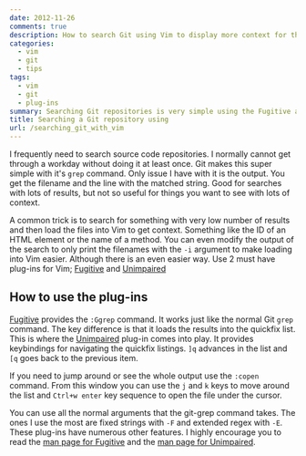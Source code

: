 ```yaml
---
date: 2012-11-26
comments: true
description: How to search Git using Vim to display more context for the output
categories:
  - vim
  - git
  - tips
tags:
  - vim
  - git
  - plug-ins
summary: Searching Git repositories is very simple using the Fugitive and Unimpaired plug-ins. They allow you to jump to each file and line in the result set with default keybindings.
title: Searching a Git repository using
url: /searching_git_with_vim
---
```


I frequently need to search source code repositories. I normally cannot get through a workday without doing it at least once. Git makes this super simple with it's `grep` command. Only issue I have with it is the output. You get the filename and the line with the matched string. Good for searches with lots of results, but not so useful for things you want to see with lots of context.

A common trick is to search for something with very low number of results and then load the files into Vim to get context. Something like the ID of an HTML element or the name of a method. You can even modify the output of the search to only print the filenames with the `-i` argument to make loading into Vim easier. Although there is an even easier way. Use 2 must have plug-ins for Vim; [Fugitive][] and [Unimpaired][]

## How to use the plug-ins

[Fugitive][] provides the `:Ggrep` command. It works just like the normal Git `grep` command. The key difference is that it loads the results into the quickfix list. This is where the [Unimpaired][] plug-in comes into play. It provides keybindings for navigating the quickfix listings. `]q` advances in the list and `[q` goes back to the previous item.

If you need to jump around or see the whole output use the `:copen` command. From this window you can use the `j` and `k` keys to move around the list and `Ctrl+w enter` key sequence to open the file under the cursor.

You can use all the normal arguments that the git-grep command takes. The ones I use the most are fixed strings with `-F` and extended regex with `-E`.  These plug-ins have numerous other features. I highly encourage you to read the [man page for Fugitive][1] and the [man page for Unimpaired][2].

[1]: https://github.com/tpope/vim-fugitive/blob/master/doc/fugitive.txt
[2]: https://github.com/tpope/vim-unimpaired/blob/master/doc/unimpaired.txt
[Fugitive]: https://github.com/tpope/vim-fugitive
[Unimpaired]: https://github.com/tpope/vim-unimpaired
